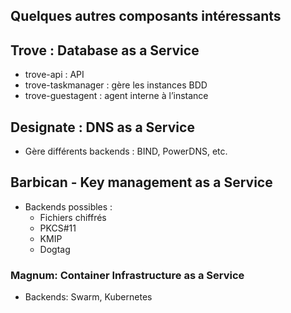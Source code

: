 ## Quelques autres composants intéressants

## Trove : Database as a Service

-   trove-api : API
-   trove-taskmanager : gère les instances BDD
-   trove-guestagent : agent interne à l’instance

## Designate : DNS as a Service

-   Gère différents backends : BIND, PowerDNS, etc.

## Barbican - Key management as a Service

-   Backends possibles :
    -    Fichiers chiffrés
    -    PKCS#11
    -    KMIP
    -    Dogtag

### Magnum: Container Infrastructure as a Service

-   Backends: Swarm, Kubernetes

